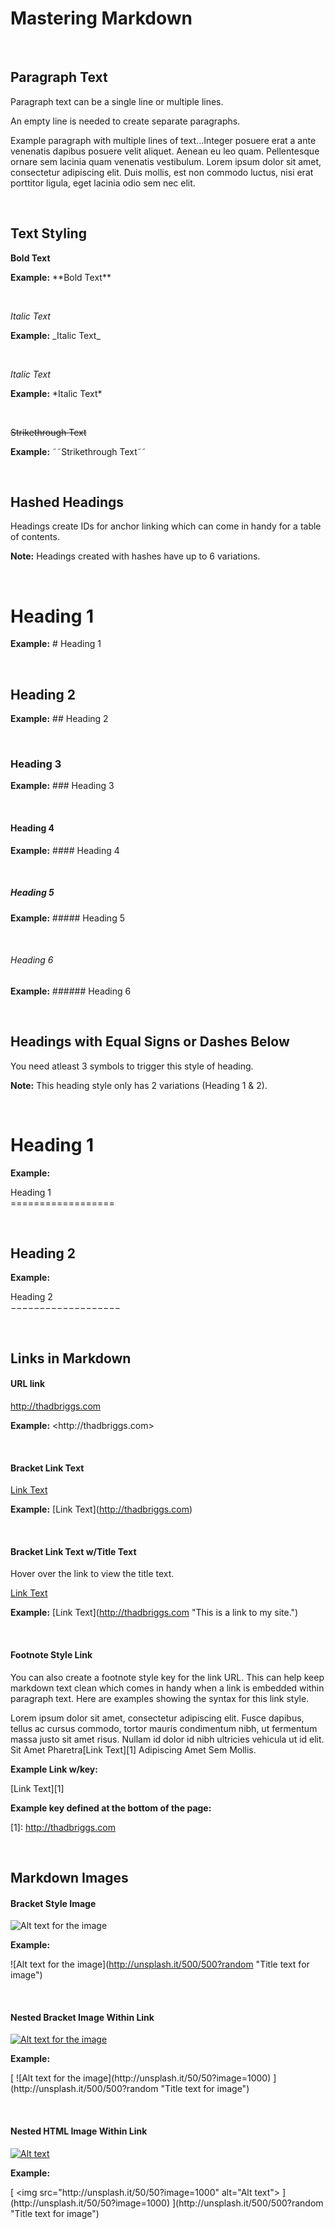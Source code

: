 # Mastering Markdown

<br/>

## Paragraph Text

Paragraph text can be a single line or multiple lines.

An empty line is needed to create separate paragraphs.

Example paragraph with multiple lines of text...Integer posuere erat a ante venenatis dapibus posuere velit aliquet. Aenean eu leo quam. Pellentesque ornare sem lacinia quam venenatis vestibulum. Lorem ipsum dolor sit amet, consectetur adipiscing elit. Duis mollis, est non commodo luctus, nisi erat porttitor ligula, eget lacinia odio sem nec elit.

<br/>

## Text Styling

**Bold Text** 

**Example:** &ast;&ast;Bold Text&ast;&ast;

<br/>

_Italic Text_ 

**Example:** &lowbar;Italic Text&lowbar;

<br/>

*Italic Text*

**Example:** &ast;Italic Text&ast;

<br/>

~~Strikethrough Text~~ 

**Example:** &tilde;&tilde;Strikethrough Text&tilde;&tilde;

<br/>

## Hashed Headings 

Headings create IDs for anchor linking which can come in handy for a table of contents.

**Note:** Headings created with hashes have up to 6 variations.

<br/>

# Heading 1

**Example:** &#35; Heading 1

<br/>

## Heading 2

**Example:** &#35;&#35; Heading 2

<br/>

### Heading 3

**Example:** &#35;&#35;&#35; Heading 3


<br/>

#### Heading 4

**Example:** &#35;&#35;&#35;&#35; Heading 4

<br/>

##### Heading 5

**Example:** &#35;&#35;&#35;&#35;&#35; Heading 5

<br/>

###### Heading 6

**Example:** &#35;&#35;&#35;&#35;&#35;&#35; Heading 6

<br/>

## Headings with Equal Signs or Dashes Below

You need atleast 3 symbols to trigger this style of heading.

**Note:** This heading style only has 2 variations (Heading 1 & 2).

<br/>

Heading 1
==================

**Example:** 

Heading 1<br/>
&equals;&equals;&equals;&equals;&equals;&equals;&equals;&equals;&equals;&equals;&equals;&equals;&equals;&equals;&equals;&equals;&equals;&equals;

<br/>

Heading 2
------------------

**Example:** 

Heading 2<br/>
&minus;&minus;&minus;&minus;&minus;&minus;&minus;&minus;&minus;&minus;&minus;&minus;&minus;&minus;&minus;&minus;&minus;&minus;&minus;

<br/>

## Links in Markdown

#### URL link

<http://thadbriggs.com>

**Example:** \<http://<span></span>thadbriggs.com>

<br/>

#### Bracket Link Text

[Link Text](http://thadbriggs.com)

**Example:** &lsqb;Link Text&rsqb;&lpar;http://thadbriggs.com&rpar;

<br/>

#### Bracket Link Text w/Title Text

Hover over the link to view the title text.

[Link Text](http://thadbriggs.com "This is a link to my site.")

**Example:** &lsqb;Link Text&rsqb;&lpar;http://thadbriggs.com "This is a link to my site."&rpar;

<br/>

#### Footnote Style Link

You can also create a footnote style key for the link URL. This can help keep markdown text clean which comes in handy when a link is embedded within paragraph text. Here are examples showing the syntax for this link style. 

Lorem ipsum dolor sit amet, consectetur adipiscing elit. Fusce dapibus, tellus ac cursus commodo, tortor mauris condimentum nibh, ut fermentum massa justo sit amet risus. Nullam id dolor id nibh ultricies vehicula ut id elit. Sit Amet Pharetra[Link Text][1] Adipiscing Amet Sem Mollis.

**Example Link w/key:** 

&lsqb;Link Text&rsqb;&lsqb;1&rsqb;

**Example key defined at the bottom of the page:** 

&lsqb;1&rsqb;: http://thadbriggs.com

<br/>

## Markdown Images

#### Bracket Style Image

![Alt text for the image](http://unsplash.it/50/50?random "Title text for image")

**Example:** 

&excl;&lsqb;Alt text for the image&rsqb;&lpar;http://unsplash.it/500/500?random "Title text for image"&rpar;

<br/>

#### Nested Bracket Image Within Link

[ ![Alt text for the image](http://unsplash.it/50/50?image=1000) ](http://unsplash.it/500/500?image=1000 "Title text for link")

**Example:** 

&lsqb; &excl;&lsqb;Alt text for the image&rsqb;&lpar;http://<span></span>unsplash.it/50/50?image=1000&rpar; &rsqb;&lpar;http://<span></span>unsplash.it/500/500?random "Title text for image"&rpar;

<br/>

#### Nested HTML Image Within Link

[ <img src="http://unsplash.it/50/50?image=1000" alt="Alt text"> ](http://unsplash.it/500/500?image=1000 "Title text for link")

**Example:** 

&lsqb; &lt;img src="http://<span></span>unsplash.it/50/50?image=1000" alt="Alt text"&gt; &rsqb;&lpar;http://<span></span>unsplash.it/50/50?image=1000&rpar; &rsqb;&lpar;http://<span></span>unsplash.it/500/500?random "Title text for image"&rpar;

